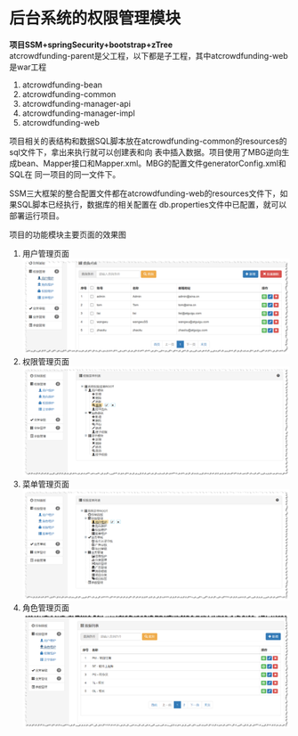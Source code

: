 # 后台系统的权限管理模块
**项目SSM+springSecurity+bootstrap+zTree**    
atcrowdfunding-parent是父工程，以下都是子工程，其中atcrowdfunding-web是war工程
1. atcrowdfunding-bean
2. atcrowdfunding-common
3. atcrowdfunding-manager-api
4. atcrowdfunding-manager-impl
5. atcrowdfunding-web    

项目相关的表结构和数据SQL脚本放在atcrowdfunding-common的resources的sql文件下，拿出来执行就可以创建表和向
表中插入数据。项目使用了MBG逆向生成bean、Mapper接口和Mapper.xml。MBG的配置文件generatorConfig.xml和SQL在
同一项目的同一文件下。     

SSM三大框架的整合配置文件都在atcrowdfunding-web的resources文件下，如果SQL脚本已经执行，数据库的相关配置在
db.properties文件中已配置，就可以部署运行项目。  

项目的功能模块主要页面的效果图    
1. 用户管理页面      
![image](https://github.com/UserJustins/Crowd-funding/blob/master/images/user.png)
2. 权限管理页面    
![image](https://github.com/UserJustins/Crowd-funding/blob/master/images/authentic.png)
3. 菜单管理页面    
![image](https://github.com/UserJustins/Crowd-funding/blob/master/images/menu.png)
4. 角色管理页面    
![image](https://github.com/UserJustins/Crowd-funding/blob/master/images/role.png)





